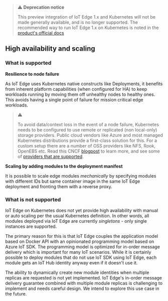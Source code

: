 > ⚠️ **Deprecation notice**
>
> This preview integration of IoT Edge 1.x and Kubernetes will not be made generally available, and is no longer supported. The recommended way to run IoT Edge 1.x on Kubernetes is noted in the [product's official docs](https://docs.microsoft.com/azure/iot-edge/how-to-install-iot-edge-kubernetes?view=iotedge-2020-11)

## High availability and scaling

### What is supported

**Resilience to node failure** 

As IoT Edge uses Kubernetes native constructs like Deployments, it benefits from inherent platform capabilities (when configured for HA) to keep workloads running by moving them off unhealthy nodes to healthy ones. This avoids having a single point of failure for mission critical edge workloads.

> ⚠️
>
> To avoid data/context loss in the event of a node failure, Kubernetes needs to be configured to use remote or replicated (non local-only) storage providers. Public cloud vendors like Azure and most managed Kubernetes distributions provide a first-class solution for this. For a custom setup there are a number of OSS providers like NFS, Rook, OpenEBS etc. Read this CNCF [blogpost](https://www.cncf.io/blog/2018/04/19/container-attached-storage-a-primer/) to learn more, and see some of [providers that are supported](https://kubernetes.io/docs/concepts/storage/).

**Scaling by adding modules to the deployment manifest**

It is possible to scale edge modules *mechanically* by specifying modules with different IDs but same container image in the same IoT Edge deployment and fronting them with a reverse proxy.

### What is not supported

IoT Edge on Kubernetes does not yet provide high availability with manual or auto scaling per the usual Kubernetes definition. In other words, all modules deployed via IoT Edge are currently *singletons* - only single instances are supported. 

The primary reason for this is that IoT Edge couples the application model based on Docker API with an opinionated programming model based on Azure IoT SDK. The programming model is optimized for in-order message delivery which is important for many IoT scenarios. While it is certainly possible to deploy modules that do not use IoT SDK using IoT Edge, each module gets an IoT Hub identity anyway even if it doesn't use it.

The ability to dynamically create new module identities when multiple replicas are requested is not yet implemented. IoT Edge's in-order message delivery guarantee combined with multiple module replicas is challenging to implement and needs careful design. We intend to explore this use case in the future.